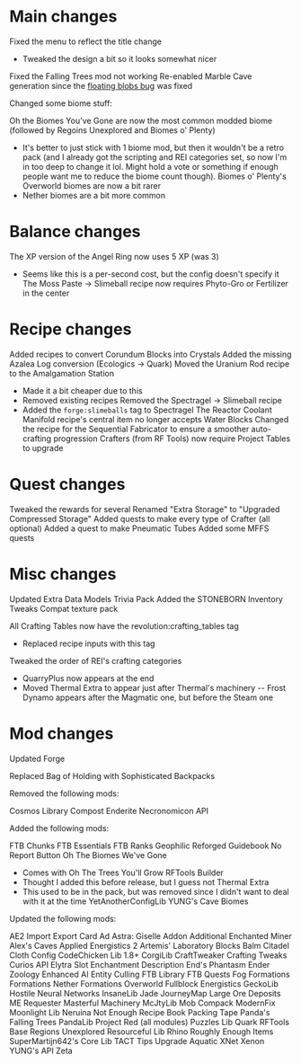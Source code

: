 # Main changes

Fixed the menu to reflect the title change
- Tweaked the design a bit so it looks somewhat nicer

Fixed the Falling Trees mod not working
Re-enabled Marble Cave generation since the [floating blobs bug](https://github.com/MrTJP/ProjectRed/issues/1874) was fixed


Changed some biome stuff:

Oh the Biomes You've Gone are now the most common modded biome (followed by Regoins Unexplored and Biomes o' Plenty)
- It's better to just stick with 1 biome mod, but then it wouldn't be a retro pack (and I already got the scripting and REI categories set, so now I'm in too deep to change it lol. Might hold a vote or something if enough people want me to reduce the biome count though).
Biomes o' Plenty's Overworld biomes are now a bit rarer
- Nether biomes are a bit more common



# Balance changes

The XP version of the Angel Ring now uses 5 XP (was 3)
- Seems like this is a per-second cost, but the config doesn't specify it
The Moss Paste -> Slimeball recipe now requires Phyto-Gro or Fertilizer in the center



# Recipe changes

Added recipes to convert Corundum Blocks into Crystals
Added the missing Azalea Log conversion (Ecologics -> Quark)
Moved the Uranium Rod recipe to the Amalgamation Station
- Made it a bit cheaper due to this
- Removed existing recipes
Removed the Spectragel -> Slimeball recipe
- Added the `forge:slimeballs` tag to Spectragel
The Reactor Coolant Manifold recipe's central item no longer accepts Water Blocks
Changed the recipe for the Sequential Fabricator to ensure a smoother auto-crafting progression
Crafters (from RF Tools) now require Project Tables to upgrade



# Quest changes

Tweaked the rewards for several
Renamed "Extra Storage" to "Upgraded Compressed Storage"
Added quests to make every type of Crafter (all optional)
Added a quest to make Pneumatic Tubes
Added some MFFS quests



# Misc changes

Updated Extra Data Models Trivia Pack
Added the STONEBORN Inventory Tweaks Compat texture pack

All Crafting Tables now have the revolution:crafting_tables tag
- Replaced recipe inputs with this tag

Tweaked the order of REI's crafting categories
- QuarryPlus now appears at the end
- Moved Thermal Extra to appear just after Thermal's machinery
-- Frost Dynamo appears after the Magmatic one, but before the Steam one



# Mod changes

Updated Forge


Replaced Bag of Holding with Sophisticated Backpacks


Removed the following mods:

Cosmos Library
Compost
Enderite
Necronomicon API



Added the following mods:

FTB Chunks
FTB Essentials
FTB Ranks
Geophilic Reforged
Guidebook
No Report Button
Oh The Biomes We've Gone
- Comes with Oh The Trees You'll Grow
RFTools Builder
- Thought I added this before release, but I guess not
Thermal Extra
- This used to be in the pack, but was removed since I didn't want to deal with it at the time
YetAnotherConfigLib
YUNG's Cave Biomes



Updated the following mods:

AE2 Import Export Card
Ad Astra: Giselle Addon
Additional Enchanted Miner
Alex's Caves
Applied Energistics 2
Artemis' Laboratory Blocks
Balm
Citadel
Cloth Config
CodeChicken Lib 1.8+
CorgiLib
CraftTweaker
Crafting Tweaks
Curios API
Elytra Slot
Enchantment Description
End's Phantasm
Ender Zoology
Enhanced AI
Entity Culling
FTB Library
FTB Quests
Fog
Formations
Formations Nether
Formations Overworld
Fullblock Energistics
GeckoLib
Hostile Neural Networks
InsaneLib
Jade
JourneyMap
Large Ore Deposits
ME Requester
Masterful Machinery
McJtyLib
Mob Compack
ModernFix
Moonlight Lib
Neruina
Not Enough Recipe Book
Packing Tape
Panda's Falling Trees
PandaLib
Project Red (all modules)
Puzzles Lib
Quark
RFTools Base
Regions Unexplored
Resourceful Lib
Rhino
Roughly Enough Items
SuperMartijn642's Core Lib
TACT
Tips
Upgrade Aquatic
XNet
Xenon
YUNG's API
Zeta